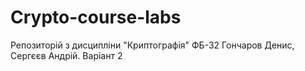 # Crypto-course-labs
Репозиторій з дисципліни "Криптографія"
ФБ-32 Гончаров Денис, Сергєєв Андрій.
Варіант 2
